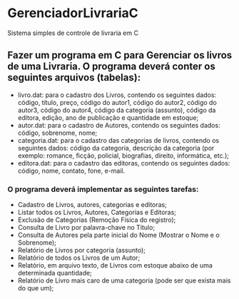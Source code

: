 # GerenciadorLivrariaC
Sistema simples de controle de livraria em C

## Fazer um programa em C para Gerenciar os livros de uma Livraria. O programa deverá conter os seguintes arquivos (tabelas): 

- livro.dat: para o cadastro dos Livros, contendo os seguintes dados: código, título, preço, código do autor1, código do autor2, código do autor3, código do autor4, código da categoria (assunto), código da editora, edição, ano de publicação e quantidade em estoque; 
- autor.dat: para o cadastro de Autores, contendo os seguintes dados: código, sobrenome, nome; 
-  categoria.dat:  para  o  cadastro  das  categorias  de  livros,  contendo  os  seguintes  dados: código da categoria, descrição da categoria (por exemplo: romance, ficção, policial, biografias, direito, informática, etc.); 
-  editora.dat:  para  o  cadastro  das  editoras,  contendo  os  seguintes  dados:  código,  nome, contato, fone, e-mail. 

### O programa deverá implementar as seguintes tarefas:  
- Cadastro de Livros, autores, categorias e editoras; 
- Listar todos os Livros, Autores, Categorias e Editoras; 
- Exclusão de Categorias (Remoção Física do registro); 
- Consulta de Livro por palavra-chave no Título; 
- Consulta de Autores pela parte inicial do Nome (Mostrar o Nome e o Sobrenome); 
- Relatório de Livros por categoria (assunto); 
- Relatório de todos os Livros de um Autor; 
- Relatório, em arquivo texto, de Livros com estoque abaixo de uma determinada quantidade; 
- Relatório de Livro mais caro de uma categoria (pode ser que exista mais do que um); 
